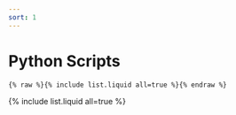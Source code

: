 ```yaml
---
sort: 1
---
```


# Python Scripts

```
{% raw %}{% include list.liquid all=true %}{% endraw %}
```

{% include list.liquid all=true %}